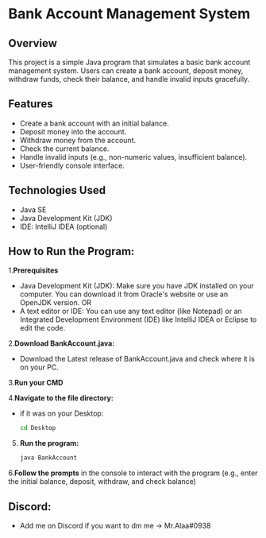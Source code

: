 # Bank Account Management System

## Overview
This project is a simple Java program that simulates a basic bank account management system. Users can create a bank account, deposit money, withdraw funds, check their balance, and handle invalid inputs gracefully.

## Features
- Create a bank account with an initial balance.
- Deposit money into the account.
- Withdraw money from the account.
- Check the current balance.
- Handle invalid inputs (e.g., non-numeric values, insufficient balance).
- User-friendly console interface.

## Technologies Used
- Java SE
- Java Development Kit (JDK)
- IDE: IntelliJ IDEA (optional)

## How to Run the Program:

1.**Prerequisites**
- Java Development Kit (JDK): Make sure you have JDK installed on your computer. You can download it from Oracle's website or use an OpenJDK version. OR
- A text editor or IDE: You can use any text editor (like Notepad) or an Integrated Development Environment (IDE) like IntelliJ IDEA or Eclipse to edit the code.
 
2.**Download BankAccount.java:**
- Download the Latest release of BankAccount.java and check where it is on your PC.

3.**Run your CMD**
  
4.**Navigate to the file directory:**
- if it was on your Desktop:
   ```bash
   cd Desktop
   
5. **Run the program:**
   ```bash
   java BankAccount

6.**Follow the prompts** in the console to interact with the program (e.g., enter the initial balance, deposit, withdraw, and check balance)
## Discord:
- Add me on Discord if you want to dm me -> Mr.Alaa#0938
